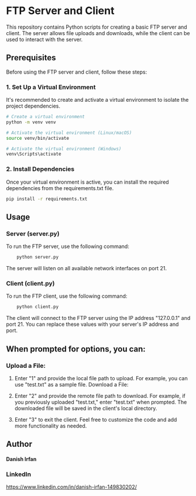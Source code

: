 # FTP Server and Client

This repository contains Python scripts for creating a basic FTP server and client. The server allows file uploads and downloads, while the client can be used to interact with the server.

## Prerequisites

Before using the FTP server and client, follow these steps:

### 1. Set Up a Virtual Environment

It's recommended to create and activate a virtual environment to isolate the project dependencies.

```bash
# Create a virtual environment
python -m venv venv

# Activate the virtual environment (Linux/macOS)
source venv/bin/activate

# Activate the virtual environment (Windows)
venv\Scripts\activate
``` 

### 2. Install Dependencies

Once your virtual environment is active, you can install the required dependencies from the requirements.txt file.

```bash     
pip install -r requirements.txt
```

## Usage

### Server (server.py)

To run the FTP server, use the following command:
    
```bash 
    python server.py
```

The server will listen on all available network interfaces on port 21.

### Client (client.py)

To run the FTP client, use the following command:

```bash 
    python client.py
```

The client will connect to the FTP server using the IP address "127.0.0.1" and port 21. You can replace these values with your server's IP address and port.


## When prompted for options, you can:

### Upload a File:

1. Enter "1" and provide the local file path to upload. For example, you can use "test.txt" as a sample file.
Download a File:

2. Enter "2" and provide the remote file path to download. For example, if you previously uploaded "test.txt," enter "test.txt" when prompted. The downloaded file will be saved in the client's local directory.

3. Enter "3" to exit the client.
Feel free to customize the code and add more functionality as needed.

## Author
#### Danish Irfan

### LinkedIn
https://www.linkedin.com/in/danish-irfan-149830202/